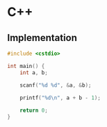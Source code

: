 # C++

## Implementation

```cpp
#include <cstdio>

int main() {
    int a, b;

    scanf("%d %d", &a, &b);
    
    printf("%d\n", a + b - 1);

    return 0;
}
```